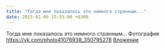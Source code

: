 ```yaml
---
title: "Тогда мне показалось это немного странным..."
date: 2015-01-06 15:55:00 +0300
---
```


Тогда мне показалось это немного странным...
Фотография
<a class="vk-attach" href="https://vk.com/photo41076938_350795278">https://vk.com/photo41076938_350795278</a>
<a class="vk-attach" href="https://vk.com/photo41076938_350795278">Вложение</a>
